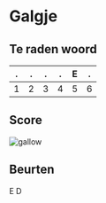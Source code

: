 # Galgje

## Te raden woord

|.|.|.|.|E|.|
|-|-|-|-|-|-|
|1|2|3|4|5|6|

## Score
![gallow](./images/1.png)

## Beurten
E D